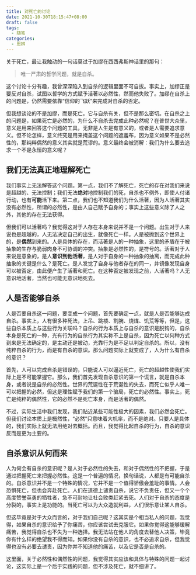 ```yaml
---
title: 对死亡的讨论
date: 2021-10-30T18:15:47+08:00
draft: false
tags:
  - 随笔
categories:
  - 思辨
---
```


关于死亡，最让我触动的一句话莫过于加缪在西西弗斯神话里的那句：

> 唯一严肃的哲学问题，就是自杀。

这个讨论十分有趣，我曾深深陷入到自杀的逻辑里面不可自拔。事实上，加缪正是要反对自杀，试图以哲学的方式赋予活著以必然性，然而他失败了。加缪在自杀上的问题是，仍然需要依靠“信仰的飞跃”来完成对自杀的否定。

但我想谈论的不是加缪，而是死亡。它与自杀有关，但不是那么密切。在自杀之上的问题是，如果死亡是必然的，为什么不自杀去完成此种必然呢？在普世大众里，意义是用来回答这个问题的工具，无非是人生是有意义的，或者是人需要追求意义。但不论怎样，意义终究是用来掩盖这个问题的遮羞布，因为意义如果不是必然性的，那纯粹偶然的意义其实就是荒谬的。意义最终会被消解：我们为什么要去追求一个不是永恒的意义呢？

## 我们无法真正地理解死亡

我们事实上无法解答这个问题。第一点，我们不了解死亡，死亡的存在对我们来说是超越的、无法控制；我们无法**绝对**地控制我们的死，自杀也不例外，即使人付诸行动，也有**可能**活下来。第二点，我们也不知道我们为什么活著，因为人活著其实没有必然性，所谓的必然性，是由人自己赋予自身的；事实上这些意义除了人之外，其他的存在无法获得。

但我们可以活著吗？我觉得这对于人存在本身来说并不是一个问题。出生对于人来说也是超越的，人无法决定自己的出生，就像死亡一样。人是被抛到这个世界上的，是**偶然**到来的。人是具体的存在，而活著是人的一种抽象，这里的矛盾在于被抽象的生存与脆弱肉身不可协调的冲突。抽象是必然性的，是符号的。活著对于人来说是意象的，是人**意识到他活著**，是人对于自身的一种抽象的抽离，而完成此种抽象的关键是什么？是死亡。是人发觉了自身与他者存在的同一，并镜像发现自身可以被否定，由此便产生了活著和死亡。在这种否定被发现之前，人活著吗？人无意识地活著，当然也可能无意识地死去。

## 人是否能够自杀

人是否要自杀这一问题，要变成一个问题，首先要确定一点，就是人是否能够达成自杀。事实上，人有很多种死法，上吊、跳楼、割腕、烧煤、饥荒等等，但是，这些自杀本质上与这些行为关联吗？自杀的行为本质上与自杀的意识是脱钩的，自杀本身是死亡的一种，光有行为的自杀行为其实称不上是自杀，因为死亡以何种方式到来是无法确定的，是主动还是被动，光靠行为是不足以判定自杀的。所以，没有纯粹自杀的行为，而是有自杀的意识。那么问题实际上就变成了，人为什么有自杀的意识？

首先，人可以完成自杀是错误的，只能说人可以逼近死亡，死亡的超越性使我们实际上是不可能掌握它。那么，我们首先发现自杀意识的第一个谎言，就是自杀本身，或者说是自杀的必然性。世界的荒诞性在于荒诞性的失去，而死亡似乎人唯一可以把握的必然，但这是理性赋予我们的第一个骗局，死亡的必然性。事实上，死亡是纯粹的偶然性，它的必然不是死亡本身，而是活著的偶然。

不过，实际生活中我们发现，我们贴近某些可能性极大的因素，我们必然会死亡。但我们讨论本质上是概然性，“必然”只意味着大机率，而不是绝对。只要人是具体的，我们实际上就无法用绝对去概括。而且，我觉得比起自杀的行为，自杀的意识反而是更为主要的。

## 自杀意识从何而来

人为何会有自杀的意识呢？是人对于必然性的失去，和对于偶然性的不把握，于是通过把握死亡来把握必然性。这是一个普遍的情况，换句话说，人都是有可能自杀的。自杀意识并不是一个特殊的情况，它并不是一个值得骄傲会羞耻的事情。人会恐惧死亡，但也会奔赴死亡。人们在道德上谴责自杀，说它不负责任，但又一个个高度赞誉英勇的牺牲者，急不可耐地让社会败类赶紧去死。人们对于自杀的态度是分裂的，事实上是功能的。当死亡可以为大众造就利益，人们很乐意让某人自杀。

但这毕竟是对于大众而言的，对于我们自己呢？这其实是个相当私人的问题，我觉得，如果自杀的意识给予了你痛苦，你应该尝试去克服它。如果你觉得这能够缓解痛苦，我觉得自杀也不失为一种选择。我无法站在他人的角度去替他人决策，毕竟你有什么样的绝望我不得而知。如果你没有自杀的意识，也不必追求自杀，但我觉得也没有必要去谴责，因为你并不知道他的痛苦，以及它是否是自杀的。

这里面，关于必然性和偶然性的问题，我觉得其实应该和具体与特殊的问题一起讨论，这实际上是一个后于实践的问题，但不涉及死亡，就不细讲了。
